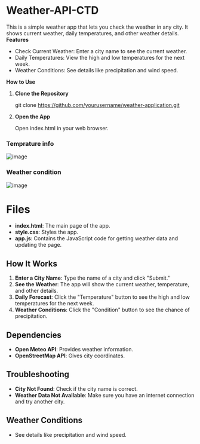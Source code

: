 # Weather-API-CTD
This is a simple weather app that lets you check the weather in any city. It shows current weather, daily temperatures, and other weather details.
**Features**
<ul>
  <li>Check Current Weather: Enter a city name to see the current weather.</li>
  <li>Daily Temperatures: View the high and low temperatures for the next week.</li>
  <li>Weather Conditions: See details like precipitation and wind speed.</li>
</ul>

**How to Use**
<ol>
  <li><b>Clone the Repository</b></li>
  
  git clone https://github.com/yourusername/weather-application.git

  <li><b>Open the App</b></li>
  
Open index.html in your web browser.
</ol>

### Temprature info
![image](https://github.com/user-attachments/assets/72d6fcc2-f347-4a0e-8084-fbcb29d34042)
### Weather condition
![image](https://github.com/user-attachments/assets/1ea4a088-049c-43fe-9e5b-fed718abc221)

# Files

- **index.html**: The main page of the app.
- **style.css**: Styles the app.
- **app.js**: Contains the JavaScript code for getting weather data and updating the page.

## How It Works

1. **Enter a City Name**: Type the name of a city and click "Submit."
2. **See the Weather**: The app will show the current weather, temperature, and other details.
3. **Daily Forecast**: Click the "Temperature" button to see the high and low temperatures for the next week.
4. **Weather Conditions**: Click the "Condition" button to see the chance of precipitation.

## Dependencies

- **Open Meteo API**: Provides weather information.
- **OpenStreetMap API**: Gives city coordinates.

## Troubleshooting

- **City Not Found**: Check if the city name is correct.
- **Weather Data Not Available**: Make sure you have an internet connection and try another city.

## Weather Conditions

- See details like precipitation and wind speed.

